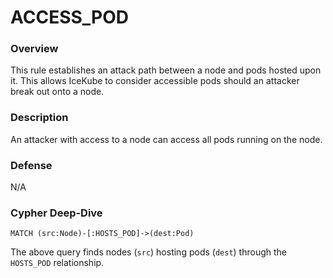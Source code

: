 # ACCESS_POD

### Overview

This rule establishes an attack path between a node and pods hosted upon it. This allows IceKube to consider accessible pods should an attacker break out onto a node.

### Description

An attacker with access to a node can access all pods running on the node.

### Defense

N/A

### Cypher Deep-Dive

```cypher
MATCH (src:Node)-[:HOSTS_POD]->(dest:Pod)
```

The above query finds nodes (`src`) hosting pods (`dest`) through the `HOSTS_POD` relationship.
